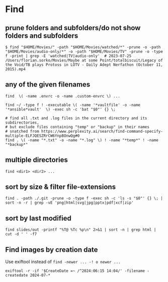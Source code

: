 # Find

## prune folders and subfolders/do not show folders and subfolders

```text
$ find "$HOME/Movies/" -path "$HOME/Movies/watched/*" -prune -o -path "$HOME/Movies/audio-only/*" -o -path "$HOME/Movies/TV" -prune -o -type f -print | grep -E 'watched|TV|audio-only'  # 2023-07-25
/Users/florian.sorko/Movies/Maybe at some Point/totalbiscuit/Legacy of the Void/TB plays Protoss in LOTV - Daily Adept Nerfathon (October 11, 2015).mp4
```

## any of the given filenames

```text
find  \( -name .envrc -o -name .custom-envrc \) ...

find ~/ -type f ! -executable \( -name '*vaultfile' -o -name '*ansible*vault'  \) -exec sh -c 'bat "$0"' {} \;

# find all .txt and .log files in the current directory and its subdirectories,
# but exclude files containing "temp" or "backup" in their names
# snatched from https://www.perplexity.ai/search/find-command-specify-multiple-ELFJQESZRrCW6Ynp8OnwQg#0
find . \( -name "*.txt" -o -name "*.log" \) ! -name "*temp*" ! -name "*backup*"
```

## multiple directories

```text
find <dir1> <dir2> ...
```

## sort by size & filter file-extensions

```text
find . -path ./.git -prune -o -type f -exec sh -c 'ls -s "$0"' {} \; | sort -n -r | grep -vE 'png|html|svg|jpg|pptx|pdf|xcf|zip'
```

## sort by last modified

```text
find slides/out -printf "%T@ %Tc %p\n" 2>&1 | sort -n | grep html | cut -d ' ' -f7
```

## Find images by creation date

Use exiftool instead of `find -newer ... -! o newer ...`

```text
exiftool -r -if '$CreateDate =~ /^2024:06:15 14:04/' -filename -createdate 2024-07-*
```

